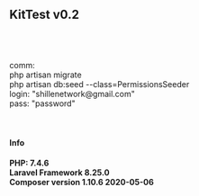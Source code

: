 <h2>KitTest v0.2</h2> <br>
<br><br>
comm: <br>
php artisan migrate <br>
php artisan db:seed --class=PermissionsSeeder <br>
login: "shillenetwork@gmail.com" <br>
pass: "password" <br>
  <br> <br>
 
<h4>Info</h4>
<b>PHP: 7.4.6</b> <br>
<b>Laravel Framework 8.25.0</b> <br>
<b>Composer version 1.10.6 2020-05-06</b>
